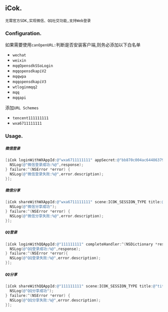 ## iCok.

`无需官方SDK,实现微信、QQ社交功能,支持Web登录`

### Configuration.
如果需要使用`canOpenURL:`判断是否安装客户端,则务必添加以下白名单

- `wechat`
- `weixin`
- `mqqOpensdkSSoLogin`
- `mqqopensdkapiV2`
- `mqqwpa`
- `mqqopensdkapiV3`
- `wtloginmqq2`
- `mqq`
- `mqqapi`

添加`URL Schemes`

- `tencent111111111`
- `wxa6711111111`


### Usage.

##### `微信登录`

```objective-c
[iCok loginWithWXAppId:@"wxa6711111111" appSecret:@"bb870c004ac64486379341949e17d5b4" completeHandler:^(NSDictionary *response) {
  NSLog(@"微信登录成功:%@",response);
} failure:^(NSError *error) {
  NSLog(@"微信登录失败:%@",error.description);
}];

```

##### `微信分享`

```objective-c
[iCok shareWithWXAppId:@"wxa6711111111" scene:ICOK_SESSION_TYPE title:@"title" description:@"description" link:@"https://www.github.com" image:[UIImage imageNamed:@"profile"] completeHandler:^(NSDictionary *response) {
  NSLog(@"微信分享成功");
} failure:^(NSError *error) {
  NSLog(@"微信分享失败:%@",error.description);
}];
```


##### `QQ登录`

```objective-c
[iCok loginWithQQAppId:@"111111111" completeHandler:^(NSDictionary *response) {
  NSLog(@"QQ登录成功:%@",response);
} failure:^(NSError *error){
  NSLog(@"QQ登录失败:%@",error.description);
}];
```

##### `QQ分享`

```objective-c
[iCok shareWithQQAppId:@"111111111" scene:ICOK_SESSION_TYPE title:@"title" description:@"description" link:@"https://www.github.com" image:[UIImage imageNamed:@"profile"] completeHandler:^(NSDictionary *response) {
  NSLog(@"QQ分享成功");
} failure:^(NSError *error) {
  NSLog(@"QQ分享失败:%@",error.description);
}];
```
